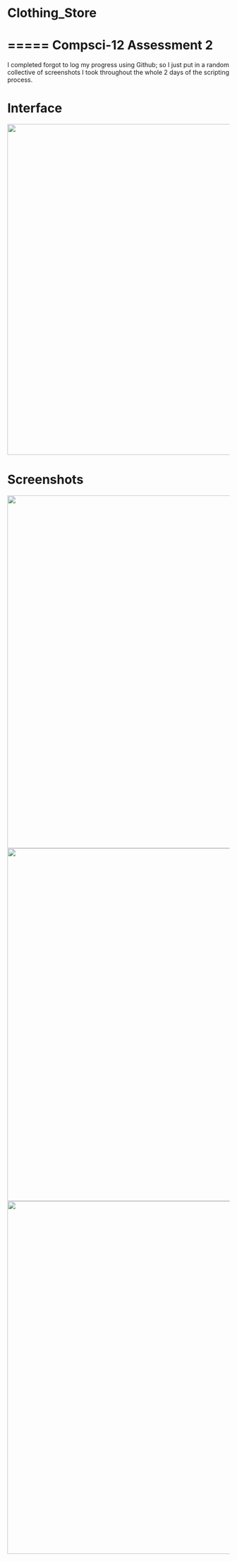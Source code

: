 # Clothing_Store
=====
Compsci-12 Assessment 2
=====
I completed forgot to log my progress using Github; so I just put in a random collective of screenshots I took throughout the whole 2 days of the scripting process. 

Interface
=====
<img src="https://github.com/user-attachments/assets/e2f322ef-243f-4c86-b0b5-beb9e0c7561f" width="750">

Screenshots
=====

<img src="https://github.com/user-attachments/assets/1c8349ac-ec03-4b03-9592-e99742636d63" width="800" />

<img src="https://github.com/user-attachments/assets/e771e709-8910-4399-84b4-044d28e8cff1" width="800" />


<img src="https://github.com/user-attachments/assets/754398af-4133-43ff-9415-82ba0f1bd7f1" width="800">


